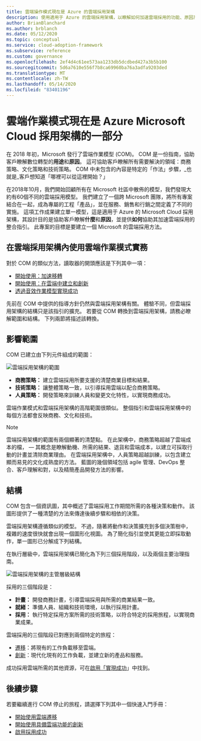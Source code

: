 ```yaml
---
title: 雲端操作模式現在是 Azure 的雲端採用架構
description: 使用適用于 Azure 的雲端採用架構，以瞭解如何加速雲端採用的功能、原因及方式。
author: BrianBlanchard
ms.author: brblanch
ms.date: 05/12/2020
ms.topic: conceptual
ms.service: cloud-adoption-framework
ms.subservice: reference
ms.custom: governance
ms.openlocfilehash: 2ef4d4c61ee573aa1233db5dcdbed427a3b5b100
ms.sourcegitcommit: 5d6a7610e556f7b8ca69960ba76a3adfa9203ded
ms.translationtype: MT
ms.contentlocale: zh-TW
ms.lasthandoff: 05/14/2020
ms.locfileid: "83401196"
---
```

<!-- docsTest:ignore "Cloud Operating Model" -->

# <a name="cloud-operating-model-is-now-part-of-the-microsoft-cloud-adoption-framework-for-azure"></a>雲端作業模式現在是 Azure Microsoft Cloud 採用架構的一部分

在 2018 年初，Microsoft 發行了雲端作業模型 (COM)。 COM 是一份指南，協助客戶瞭解數位轉型的**用途**和**原因**。 這可協助客戶瞭解所有需要解決的領域：商務策略、文化策略和技術策略。 COM 中未包含的內容是特定的「作法」步驟，_也就是_客戶想知道「哪裡可以從這裡開始？」

在2018年10月，我們開始回顧所有在 Microsoft 社區中散佈的模型，我們發現大約有60個不同的雲端採用模型。 我們建立了一個跨 Microsoft 團隊，將所有專案結合在一起，成為專屬的工程「產品」，並在服務、銷售和行銷之間定義了不同的實施。 這項工作成果建立單一模型，這是適用于 Azure 的 Microsoft Cloud 採用架構，其設計目的是協助客戶瞭解**什麼**和**原因**，並提供**如何**協助其加速雲端採用的整合指引。 此專案的目標是要建立一個 Microsoft 的雲端採用方法。

## <a name="using-cloud-operating-model-practices-within-the-cloud-adoption-framework"></a>在雲端採用架構內使用雲端作業模式實務

對於 COM 的類似方法，讀取器的開頭應該是下列其中一項：

- [開始使用：加速移轉](../get-started/migrate.md)
- [開始使用：在雲端中建立和創新](../get-started/innovate.md)
- [透過音效作業模型實現成功](../get-started/enable.md)

先前在 COM 中提供的指導方針仍然與雲端採用架構有關。 體驗不同，但雲端採用架構的結構只是該指引的擴充。 若要從 COM 轉換到雲端採用架構，請務必瞭解範圍和結構。 下列兩節將描述該轉換。

## <a name="scope"></a>影響範圍

COM 已建立由下列元件組成的範圍：

<!-- cSpell:ignore caf -->

![雲端採用架構的範圍](../_images/caf-scope.png)

- **商務策略：** 建立雲端採用所要支援的清楚商業目標和結果。
- **技術策略：** 讓整體策略一致，以引導採用雲端以配合商務策略。
- **人員策略：** 開發策略來訓練人員和變更文化特性，以實現商務成功。

雲端作業模式和雲端採用架構的高階範圍很類似。 整個指引和雲端採用架構中的每個方法都會反映商務、文化和技術。

> [!NOTE]
> 雲端採用架構的範圍有兩個顯著的清楚點。 在此架構中，商務策略超越了雲端成本的檔， &mdash; 其概念是瞭解動機、所需的結果、退貨和雲端成本，以建立可採取行動的計畫並清除商業理由。 在雲端採用架構中，人員策略超越訓練，以包含建立顯而易見的文化成熟度的方法。 藍圖的幾個領域包括 agile 管理、DevOps 整合、客戶理解和對，以及精簡產品開發方法的影響。

## <a name="structure"></a>結構

COM 包含一個資訊圖，其中概述了雲端採用工作期間所需的各種決策和動作。 該圖形提供了一種清楚的方法來傳達後續步驟和相依的決策。

雲端採用架構遵循類似的模型。 不過，隨著將動作和決策擴充到多個決策樹中，複雜的速度很快就會出現一個圖形化視圖。 為了簡化指引並使其更能立即採取動作，單一圖形已分解成下列結構。

在執行層級中，雲端採用架構已簡化為下列三個採用階段，以及兩個主要治理指南。

![雲端採用架構的主管層級結構](../_images/caf-structure.png)

採用的三個階段是：

- **計畫：** 開發商務計畫，引導雲端採用與所需的商業結果一致。
- **就緒：** 準備人員、組織和技術環境，以執行採用計畫。
- **採用：** 執行特定採用方案所需的技術策略，以符合特定的採用旅程，以實現商業成果。

雲端採用的三個階段已對應到兩個特定的旅程：

- [遷移](../get-started/migrate.md)：將現有的工作負載移至雲端。
- [創新](../get-started/innovate.md)：現代化現有的工作負載，並建立新的產品和服務。

成功採用雲端所需的其他資源，可在[啟用「實現成功](../get-started/enable.md)」中找到。

## <a name="next-steps"></a>後續步驟

若要繼續進行 COM 停止的旅程，請選擇下列其中一個快速入門手冊：

- [開始使用雲端遷移](../get-started/migrate.md)
- [開始使用具備雲端功能的創新](../get-started/innovate.md)
- [啟用採用成功](../get-started/enable.md)
